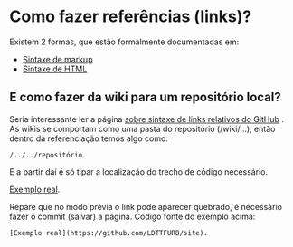 # Como fazer referências (links)?

Existem 2 formas, que estão formalmente documentadas em:

- [Sintaxe de markup](https://docs.github.com/en/get-started/writing-on-github/getting-started-with-writing-and-formatting-on-github/basic-writing-and-formatting-syntax#links)
- [Sintaxe de HTML](https://www.w3schools.com/html/html_links.asp)

## E como fazer da wiki para um repositório local?

Seria interessante ler a página [sobre sintaxe de links relativos do GitHub](https://docs.github.com/en/get-started/writing-on-github/getting-started-with-writing-and-formatting-on-github/basic-writing-and-formatting-syntax#relative-links)
. As wikis se comportam como uma pasta do repositório (/wiki/...), então dentro da referenciação temos algo como:

    /../../repositório

E a partir daí é só tipar a localização do trecho de código necessário.

[Exemplo real](https://github.com/LDTTFURB/site).

Repare que no modo prévia o link pode aparecer quebrado, é necessário fazer o commit (salvar) a página. Código fonte do exemplo acima:  

    [Exemplo real](https://github.com/LDTTFURB/site).
